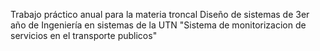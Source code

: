 Trabajo práctico anual para la materia troncal Diseño de sistemas de 3er año de Ingeniería en sistemas de la UTN
"Sistema de monitorizacion de servicios en el transporte publicos"
